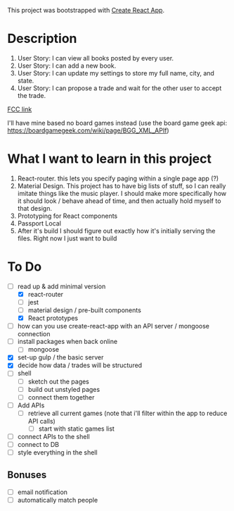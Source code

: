 This project was bootstrapped with [Create React App](https://github.com/facebookincubator/create-react-app).

# Description
1. User Story: I can view all books posted by every user.
2. User Story: I can add a new book.
3. User Story: I can update my settings to store my full name, city, and state.
4. User Story: I can propose a trade and wait for the other user to accept the trade.

[FCC link](https://www.freecodecamp.com/challenges/manage-a-book-trading-club)

I'll have mine based no board games instead (use the board game geek api: https://boardgamegeek.com/wiki/page/BGG_XML_APIf)

# What I want to learn in this project
1. React-router.  this lets you specify paging within a single page app (?)
2. Material Design.  This project has to have big lists of stuff, so I can really imitate things like the music player.  I should make more specifically how it should look / behave ahead of time, and then actually hold myself to that design.
3. Prototyping for React components
4. Passport Local
4. After it's build I should figure out exactly how it's initially serving the files. Right now I just want to build

# To Do
- [ ] read up & add minimal version 
  - [X] react-router
  - [ ] jest
  - [ ] material design / pre-built components
  - [X] React prototypes
- [ ] how can you use create-react-app with an API server / mongoose connection
- [ ] install packages when back online
  - [ ] mongoose
- [X] set-up gulp / the basic server
- [X] decide how data / trades will be structured
- [ ] shell
  - [ ] sketch out the pages
  - [ ] build out unstyled pages
  - [ ] connect them together
- [ ] Add APIs
  - [ ] retrieve all current games (note that i'll filter within the app to reduce API calls)
    - [ ] start with static games list
- [ ] connect APIs to the shell
- [ ] connect to DB
- [ ] style everything in the shell

## Bonuses
- [ ] email notification
- [ ] automatically match people